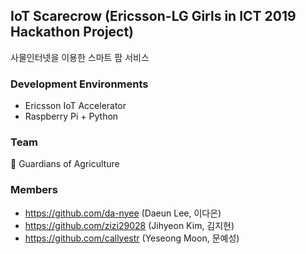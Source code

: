## IoT Scarecrow (Ericsson-LG Girls in ICT 2019 Hackathon Project)
사물인터넷을 이용한 스마트 팜 서비스

### Development Environments
- Ericsson IoT Accelerator
- Raspberry Pi + Python

### Team
:seedling: Guardians of Agriculture

### Members
- https://github.com/da-nyee (Daeun Lee, 이다은)
- https://github.com/zizi29028 (Jihyeon Kim, 김지현)
- https://github.com/callyestr (Yeseong Moon, 문예성)